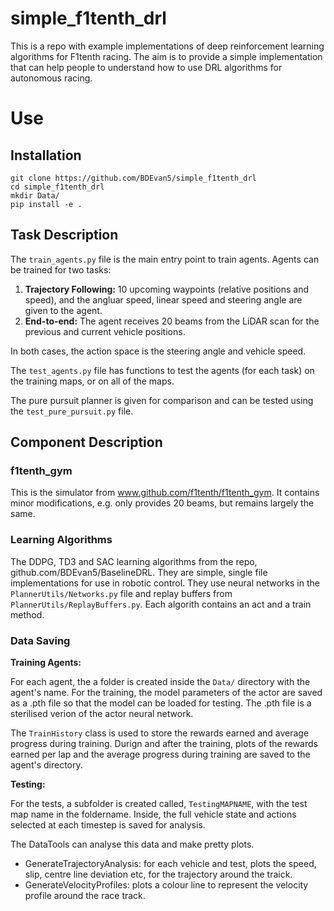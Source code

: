 # simple_f1tenth_drl
This is a repo with example implementations of deep reinforcement learning algorithms for F1tenth racing.
The aim is to provide a simple implementation that can help people to understand how to use DRL algorithms for autonomous racing.


# Use

## Installation

```
git clone https://github.com/BDEvan5/simple_f1tenth_drl
cd simple_f1tenth_drl
mkdir Data/
pip install -e .
```

## Task Description

The `train_agents.py` file is the main entry point to train agents.
Agents can be trained for two tasks:
1. **Trajectory Following:** 10 upcoming waypoints (relative positions and speed), and the angluar speed, linear speed and steering angle are given to the agent.
2. **End-to-end:** The agent receives 20 beams from the LiDAR scan for the previous and current vehicle positions.

In both cases, the action space is the steering angle and vehicle speed.

The `test_agents.py` file has functions to test the agents (for each task) on the training maps, or on all of the maps.

The pure pursuit planner is given for comparison and can be tested using the `test_pure_pursuit.py` file.

## Component Description

### f1tenth_gym

This is the simulator from www.github.com/f1tenth/f1tenth_gym. It contains minor modifications, e.g. only provides 20 beams, but remains largely the same.

### Learning Algorithms

The DDPG, TD3 and SAC learning algorithms from the repo, github.com/BDEvan5/BaselineDRL.
They are simple, single file implementations for use in robotic control.
They use neural networks in the `PlannerUtils/Networks.py` file and replay buffers from `PlannerUtils/ReplayBuffers.py`. 
Each algorith contains an act and a train method.

### Data Saving

**Training Agents:**

For each agent, the a folder is created inside the `Data/` directory with the agent's name.
For the training, the model parameters of the actor are saved as a .pth file so that the model can be loaded for testing.
The .pth file is a sterilised verion of the actor neural network.

The `TrainHistory` class is used to store the rewards earned and average progress during training.
Durign and after the training, plots of the rewards earned per lap and the average progress during training are saved to the agent's directory.

**Testing:**

For the tests, a subfolder is created called, `TestingMAPNAME`, with the test map name in the foldername.
Inside, the full vehicle state and actions selected at each timestep is saved for analysis.

The DataTools can analyse this data and make pretty plots.
- GenerateTrajectoryAnalysis: for each vehicle and test, plots the speed, slip, centre line deviation etc, for the trajectory around the traick.
- GenerateVelocityProfiles: plots a colour line to represent the velocity profile around the race track.







